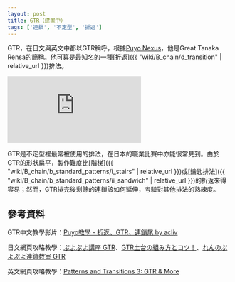 ```yaml
---
layout: post
title: GTR（建置中）
tags: ['連鎖', '不定型', '折返']
---
```


GTR，在日文與英文中都以GTR稱呼，根據[Puyo Nexus](https://puyonexus.com/wiki/Patterns_and_Transitions_3:_GTR_%26_More)，他是Great Tanaka Rensa的簡稱。他可算是最知名的一種[折返]({{ "wiki/B_chain/d_transition" | relative_url }})排法。

![Puyo Nexus GTR](http://www.puyonexus.com/chainsim/chainimage.php?w=6&h=12&chain=740000774000443000)

GTR是不定型裡最常被使用的排法，在日本的職業比賽中亦能很常見到。由於GTR的形狀扁平，製作難度比[階梯]({{ "wiki/B_chain/b_standard_patterns/i_stairs" | relative_url }})或[鑰匙排法]({{ "wiki/B_chain/b_standard_patterns/ii_sandwich" | relative_url }})的折返來得容易；然而，GTR排完後剩餘的連鎖該如何延伸，考驗對其他排法的熟練度。 

## 參考資料

GTR中文教學影片：[Puyo教學 - 折返、GTR、連鎖尾 by acliv](https://www.youtube.com/watch?v=VvUC88qDAFg)

日文網頁攻略教學：[ぷよぷよ講座  GTR](http://alg-d.com/game/puyo/chain5.html)、[GTR土台の組み方とコツ！](https://jiyu-cho.com/puyopuyo-gtr)、[れんのぷよぷよ連鎖教室 GTR](http://ren-channnel.com/gtr/)

英文網頁攻略教學：[Patterns and Transitions 3: GTR & More](https://puyonexus.com/wiki/Patterns_and_Transitions_3:_GTR_%26_More)
